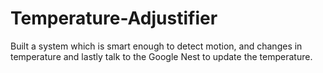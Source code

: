 # Temperature-Adjustifier
Built a system which is smart enough to detect motion, and changes in temperature and lastly talk to the Google Nest to update the temperature. 
